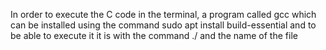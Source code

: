 In order to execute the C code in the terminal, a program called
gcc which can be installed using the command sudo apt install build-essential
and to be able to execute it it is with the command ./ and the name of the file
